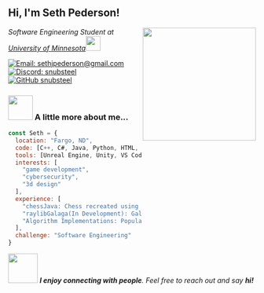 <h2> Hi, I'm Seth Pederson! </h2>

<img align='right' src="https://media.giphy.com/media/26AHONQ79FdWZhAI0/giphy.gif" width="230">

<p><em>Software Engineering Student at <a href="https://crk.umn.edu/academics/software-engineering/online">University of Minnesota</a><img src="https://media.giphy.com/media/WUlplcMpOCEmTGBtBW/giphy.gif" width="30">  
</em></p>

[![Email: sethjpederson@gmail.com](https://img.shields.io/badge/-Email-red?style=flat-square&logo=Gmail&logoColor=white)](mailto:sethjpederson@gmail.com)
[![Discord: snubsteel](https://img.shields.io/badge/-Discord-7289DA?style=flat-square&logo=Discord&logoColor=white)](https://discordapp.com/users/snubsteel)
[![GitHub snubsteel](https://img.shields.io/github/followers/snubsteel?label=follow&style=social)](https://github.com/snubsteel)

### <img src="https://media.giphy.com/media/VgCDAzcKvsR6OM0uWg/giphy.gif" width="50"> A little more about me...  

```javascript
const Seth = {
  location: "Fargo, ND",
  code: [C++, C#, Java, Python, HTML, CSS, JavaScript, SQL],
  tools: [Unreal Engine, Unity, VS Code, Git],
  interests: [
    "game development",
    "cybersecurity",
    "3d design"
  ],
  experience: [
    "chessJava: Chess recreated using Java",
    "raylibGalaga(In Development): Galaga recreated using Raylib and C++",
    "Algorithm Implementations: Popular algorithms recreated in Java",
  ],
  challenge: "Software Engineering"
}
```

<img src="https://media.giphy.com/media/LnQjpWaON8nhr21vNW/giphy.gif" width="60"> <em><b>I enjoy connecting with people</b>. Feel free to reach out and say <b>hi!</b></em>
